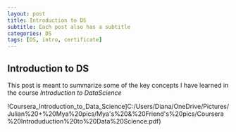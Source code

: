 ```yaml
---
layout: post
title: Introduction to DS
subtitle: Each post also has a subtitle
categories: DS
tags: [DS, intro, certificate]
---
```


## Introduction to DS

This post is meant to summarize some of the key concepts I have learned in the course *Introduction to DataScience*


!Coursera_Introduction_to_Data_Science]C:/Users/Diana/OneDrive/Pictures/Julian%20+%20Mya%20pics/Mya's%20&%20Friend's%20pics/Coursera%20Introduduction%20to%20Data%20Science.pdf)

